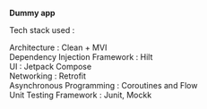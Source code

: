 **Dummy app**

Tech stack used :

Architecture : Clean + MVI </br>
Dependency Injection Framework : Hilt </br>
UI : Jetpack Compose </br>
Networking : Retrofit </br>
Asynchronous Programming : Coroutines and Flow </br>
Unit Testing Framework : Junit, Mockk